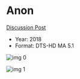 # Anon

[Discussion Post](https://www.avsforum.com/threads/bass-eq-for-filtered-movies.2995212/post-57028842)

* Year: 2018
* Format: DTS-HD MA 5.1

![img 0](https://i.imgur.com/dLtHABo.jpg)

![img 1](https://i.imgur.com/WvzeiYH.jpg)

